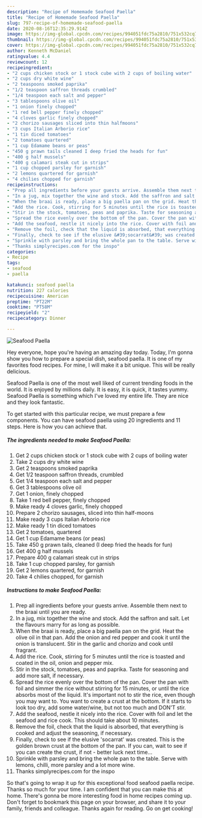 ```yaml
---
description: "Recipe of Homemade Seafood Paella"
title: "Recipe of Homemade Seafood Paella"
slug: 797-recipe-of-homemade-seafood-paella
date: 2020-08-16T12:35:29.914Z
image: https://img-global.cpcdn.com/recipes/994051fdc75a2810/751x532cq70/seafood-paella-recipe-main-photo.jpg
thumbnail: https://img-global.cpcdn.com/recipes/994051fdc75a2810/751x532cq70/seafood-paella-recipe-main-photo.jpg
cover: https://img-global.cpcdn.com/recipes/994051fdc75a2810/751x532cq70/seafood-paella-recipe-main-photo.jpg
author: Kenneth McDaniel
ratingvalue: 4.4
reviewcount: 12
recipeingredient:
- "2 cups chicken stock or 1 stock cube with 2 cups of boiling water"
- "2 cups dry white wine"
- "2 teaspoons smoked paprika"
- "1/2 teaspoon saffron threads crumbled"
- "1/4 teaspoon each salt and pepper"
- "3 tablespoons olive oil"
- "1 onion finely chopped"
- "1 red bell pepper finely chopped"
- "4 cloves garlic finely chopped"
- "2 chorizo sausages sliced into thin halfmoons"
- "3 cups Italian Arborio rice"
- "1 tin diced tomatoes"
- "2 tomatoes quartered"
- "1 cup Edamame beans or peas"
- "450 g prawn tails cleaned I deep fried the heads for fun"
- "400 g half mussels"
- "400 g calamari steak cut in strips"
- "1 cup chopped parsley for garnish"
- "2 lemons quartered for garnish"
- "4 chilies chopped for garnish"
recipeinstructions:
- "Prep all ingredients before your guests arrive. Assemble them next to the braai until you are ready."
- "In a jug, mix together the wine and stock. Add the saffron and salt. Let the flavours marry for as long as possible."
- "When the braai is ready, place a big paella pan on the grid. Heat the olive oil in that pan. Add the onion and red pepper and cook it until the onion is translucent. Stir in the garlic and chorizo and cook until fragrant."
- "Add the rice. Cook, stirring for 5 minutes until the rice is toasted and coated in the oil, onion and pepper mix."
- "Stir in the stock, tomatoes, peas and paprika. Taste for seasoning and add more salt, if necessary."
- "Spread the rice evenly over the bottom of the pan. Cover the pan with foil and simmer the rice without stirring for 15 minutes, or until the rice absorbs most of the liquid. It&#39;s important not to stir the rice, even though you may want to. You want to create a crust at the bottom. If it starts to look too dry, add some water/wine, but not too much and DON&#39;T stir."
- "Add the seafood, nestle it nicely into the rice. Cover with foil and let the seafood and rice cook. This should take about 10 minutes."
- "Remove the foil, check that the liquid is absorbed, that everything is cooked and adjust the seasoning, if necessary."
- "Finally, check to see if the elusive &#39;socarrat&#39; was created. This is the golden brown crust at the bottom of the pan. If you can, wait to see if you can create the crust, if not - better luck next time..."
- "Sprinkle with parsley and bring the whole pan to the table. Serve with lemons, chilli, more parsley and a lot more wine."
- "Thanks simplyrecipes.com for the inspo"
categories:
- Recipe
tags:
- seafood
- paella

katakunci: seafood paella 
nutrition: 227 calories
recipecuisine: American
preptime: "PT22M"
cooktime: "PT58M"
recipeyield: "2"
recipecategory: Dinner

---
```



![Seafood Paella](https://img-global.cpcdn.com/recipes/994051fdc75a2810/751x532cq70/seafood-paella-recipe-main-photo.jpg)

Hey everyone, hope you're having an amazing day today. Today, I'm gonna show you how to prepare a special dish, seafood paella. It is one of my favorites food recipes. For mine, I will make it a bit unique. This will be really delicious.

Seafood Paella is one of the most well liked of current trending foods in the world. It is enjoyed by millions daily. It is easy, it is quick, it tastes yummy. Seafood Paella is something which I've loved my entire life. They are nice and they look fantastic.




To get started with this particular recipe, we must prepare a few components. You can have seafood paella using 20 ingredients and 11 steps. Here is how you can achieve that.

<!--inarticleads1-->

##### The ingredients needed to make Seafood Paella:

1. Get 2 cups chicken stock or 1 stock cube with 2 cups of boiling water
1. Take 2 cups dry white wine
1. Get 2 teaspoons smoked paprika
1. Get 1/2 teaspoon saffron threads, crumbled
1. Get 1/4 teaspoon each salt and pepper
1. Get 3 tablespoons olive oil
1. Get 1 onion, finely chopped
1. Take 1 red bell pepper, finely chopped
1. Make ready 4 cloves garlic, finely chopped
1. Prepare 2 chorizo sausages, sliced into thin half-moons
1. Make ready 3 cups Italian Arborio rice
1. Make ready 1 tin diced tomatoes
1. Get 2 tomatoes, quartered
1. Get 1 cup Edamame beans (or peas)
1. Take 450 g prawn tails, cleaned (I deep fried the heads for fun)
1. Get 400 g half mussels
1. Prepare 400 g calamari steak cut in strips
1. Take 1 cup chopped parsley, for garnish
1. Get 2 lemons quartered, for garnish
1. Take 4 chilies chopped, for garnish




<!--inarticleads2-->

##### Instructions to make Seafood Paella:

1. Prep all ingredients before your guests arrive. Assemble them next to the braai until you are ready.
1. In a jug, mix together the wine and stock. Add the saffron and salt. Let the flavours marry for as long as possible.
1. When the braai is ready, place a big paella pan on the grid. Heat the olive oil in that pan. Add the onion and red pepper and cook it until the onion is translucent. Stir in the garlic and chorizo and cook until fragrant.
1. Add the rice. Cook, stirring for 5 minutes until the rice is toasted and coated in the oil, onion and pepper mix.
1. Stir in the stock, tomatoes, peas and paprika. Taste for seasoning and add more salt, if necessary.
1. Spread the rice evenly over the bottom of the pan. Cover the pan with foil and simmer the rice without stirring for 15 minutes, or until the rice absorbs most of the liquid. It&#39;s important not to stir the rice, even though you may want to. You want to create a crust at the bottom. If it starts to look too dry, add some water/wine, but not too much and DON&#39;T stir.
1. Add the seafood, nestle it nicely into the rice. Cover with foil and let the seafood and rice cook. This should take about 10 minutes.
1. Remove the foil, check that the liquid is absorbed, that everything is cooked and adjust the seasoning, if necessary.
1. Finally, check to see if the elusive &#39;socarrat&#39; was created. This is the golden brown crust at the bottom of the pan. If you can, wait to see if you can create the crust, if not - better luck next time...
1. Sprinkle with parsley and bring the whole pan to the table. Serve with lemons, chilli, more parsley and a lot more wine.
1. Thanks simplyrecipes.com for the inspo




So that's going to wrap it up for this exceptional food seafood paella recipe. Thanks so much for your time. I am confident that you can make this at home. There's gonna be more interesting food in home recipes coming up. Don't forget to bookmark this page on your browser, and share it to your family, friends and colleague. Thanks again for reading. Go on get cooking!
